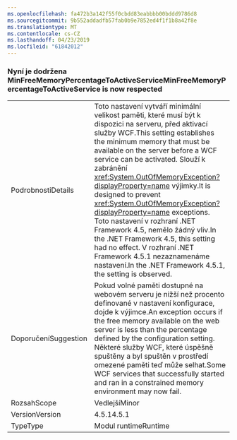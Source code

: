 ```yaml
---
ms.openlocfilehash: fa472b3a142f55f0cbdd83eabbbb00bddd9786d8
ms.sourcegitcommit: 9b552addadfb57fab0b9e7852ed4f1f1b8a42f8e
ms.translationtype: MT
ms.contentlocale: cs-CZ
ms.lasthandoff: 04/23/2019
ms.locfileid: "61842012"
---
```

### <a name="minfreememorypercentagetoactiveservice-is-now-respected"></a><span data-ttu-id="15688-101">Nyní je dodržena MinFreeMemoryPercentageToActiveService</span><span class="sxs-lookup"><span data-stu-id="15688-101">MinFreeMemoryPercentageToActiveService is now respected</span></span>

|   |   |
|---|---|
|<span data-ttu-id="15688-102">Podrobnosti</span><span class="sxs-lookup"><span data-stu-id="15688-102">Details</span></span>|<span data-ttu-id="15688-103">Toto nastavení vytváří minimální velikost paměti, které musí být k dispozici na serveru, před aktivací služby WCF.</span><span class="sxs-lookup"><span data-stu-id="15688-103">This setting establishes the minimum memory that must be available on the server before a WCF service can be activated.</span></span> <span data-ttu-id="15688-104">Slouží k zabránění <xref:System.OutOfMemoryException?displayProperty=name> výjimky.</span><span class="sxs-lookup"><span data-stu-id="15688-104">It is designed to prevent <xref:System.OutOfMemoryException?displayProperty=name> exceptions.</span></span> <span data-ttu-id="15688-105">Toto nastavení v rozhraní .NET Framework 4.5, nemělo žádný vliv.</span><span class="sxs-lookup"><span data-stu-id="15688-105">In the .NET Framework 4.5, this setting had no effect.</span></span> <span data-ttu-id="15688-106">V rozhraní .NET Framework 4.5.1 nezaznamenáme nastavení.</span><span class="sxs-lookup"><span data-stu-id="15688-106">In the .NET Framework 4.5.1, the setting is observed.</span></span>|
|<span data-ttu-id="15688-107">Doporučení</span><span class="sxs-lookup"><span data-stu-id="15688-107">Suggestion</span></span>|<span data-ttu-id="15688-108">Pokud volné paměti dostupné na webovém serveru je nižší než procento definované v nastavení konfigurace, dojde k výjimce.</span><span class="sxs-lookup"><span data-stu-id="15688-108">An exception occurs if the free memory available on the web server is less than the percentage defined by the configuration setting.</span></span> <span data-ttu-id="15688-109">Některé služby WCF, které úspěšně spuštěny a byl spuštěn v prostředí omezené paměti teď může selhat.</span><span class="sxs-lookup"><span data-stu-id="15688-109">Some WCF services that successfully started and ran in a constrained memory environment may now fail.</span></span>|
|<span data-ttu-id="15688-110">Rozsah</span><span class="sxs-lookup"><span data-stu-id="15688-110">Scope</span></span>|<span data-ttu-id="15688-111">Vedlejší</span><span class="sxs-lookup"><span data-stu-id="15688-111">Minor</span></span>|
|<span data-ttu-id="15688-112">Version</span><span class="sxs-lookup"><span data-stu-id="15688-112">Version</span></span>|<span data-ttu-id="15688-113">4.5.1</span><span class="sxs-lookup"><span data-stu-id="15688-113">4.5.1</span></span>|
|<span data-ttu-id="15688-114">Type</span><span class="sxs-lookup"><span data-stu-id="15688-114">Type</span></span>|<span data-ttu-id="15688-115">Modul runtime</span><span class="sxs-lookup"><span data-stu-id="15688-115">Runtime</span></span>|
